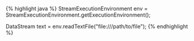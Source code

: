 {% highlight java %}
StreamExecutionEnvironment env = StreamExecutionEnvironment.getExecutionEnvironment();

DataStream<String> text = env.readTextFile("file:///path/to/file");
{% endhighlight %}